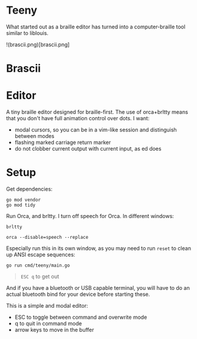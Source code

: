 Teeny
=======

What started out as a braille editor has turned into a computer-braille tool similar to liblouis.

!(brascii.png)[brascii.png]

# Brascii

# Editor

A tiny braille editor designed for braille-first.  The use of orca+brltty means that you don't have full animation control over dots.  I want:

- modal cursors, so you can be in a vim-like session and distinguish between modes
- flashing marked carriage return marker
- do not clobber current output with current input, as ed does

# Setup

Get dependencies:

```
go mod vendor
go mod tidy
```

Run Orca, and brltty.  I turn off speech for Orca.  In different windows:

```
brltty
```

```
orca --disable=speech --replace
```

Especially run this in its own window, as you may need to run `reset` to clean up ANSI escape sequences:

```
go run cmd/teeny/main.go
```

> `ESC q` to get out
		
And if you have a bluetooth or USB capable terminal, you will have to do an actual bluetooth bind for your device before starting these.

This is a simple and modal editor:

- ESC to toggle between command and overwrite mode
- q to quit in command mode
- arrow keys to move in the buffer
 
